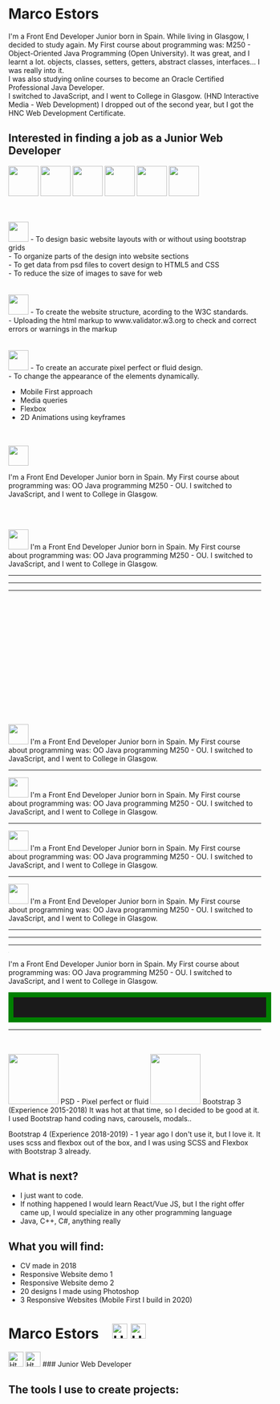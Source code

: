# Marco Estors
I'm a Front End Developer Junior born in Spain.
While living in Glasgow, I decided to study again. My First course about programming was: M250 - Object-Oriented Java Programming (Open University). It was great, and I learnt a lot. objects, classes, setters, getters, abstract classes, interfaces... I was really into it. <br> I was also studying online courses to become an Oracle Certified Professional Java Developer. <br>
I switched to JavaScript, and I went to College in Glasgow. (HND Interactive Media - Web Development) 
I dropped out of the second year, but I got the HNC Web Development Certificate. 

## Interested in finding a job as a Junior Web Developer

<img src="https://github.com/marcofrontend/icons-/blob/main/PHOTOSHOP---FINAL.png" width="60"/> <img src="https://github.com/marcofrontend/icons-/blob/main/HTML---FINAL.png" width="60"/> <img src="https://github.com/marcofrontend/icons-/blob/main/CSS---FINAL.png" width="60"/> <img src="https://github.com/marcofrontend/icons-/blob/main/SASS---FINAL.png" width="60"/> <img src="https://github.com/marcofrontend/icons-/blob/main/JS---FINAL.png" width="60"/> <img src="https://github.com/marcofrontend/icons-/blob/main/BOOTSTRAP---FINAL.png" width="60" />

<br>
<br>



<img src="https://github.com/marcofrontend/icons-/blob/main/PHOTOSHOP---FINAL.png" width="40" />  
- To design basic website layouts with or without using bootstrap grids <br>
- To organize  parts of the design into website sections <br>
- To get data from psd files to covert design to HTML5 and CSS <br>
- To reduce the size of images to save for web <br>

<br>
<br>

<img src="https://github.com/marcofrontend/icons-/blob/main/HTML---FINAL.png" width="40" /> 
- To create the website structure, acording to  the W3C standards. <br>
- Uploading the html  markup to www.validator.w3.org   to check and correct errors or warnings in the markup <br>

<br>
<br>

<img src="https://github.com/marcofrontend/icons-/blob/main/CSS---FINAL.png" width="40" /> 
- To create an accurate pixel perfect or fluid design. <br>
- To change the appearance of the elements dynamically.

 - Mobile First approach
 - Media queries
 - Flexbox
 - 2D Animations using keyframes



<br>
<br>

<img src="https://github.com/marcofrontend/icons-/blob/main/SASS---FINAL.png" width="40" /> 

I'm a Front End Developer Junior born in Spain. My First course about programming was: OO Java programming M250 - OU. I switched to JavaScript, and I went to College in Glasgow. 

<br>
<br>

<img src="https://github.com/marcofrontend/icons-/blob/main/JS---FINAL.png" width="40" /> I'm a Front End Developer Junior born in Spain. My First course about programming was: OO Java programming M250 - OU. I switched to JavaScript, and I went to College in Glasgow. 


<hr>
<hr>
<hr>
<br>
<br><br>
<br><br>
<br><br>
<br><br>
<br><br>
<br><br>
<br>

<img src="https://github.com/marcofrontend/icons-/blob/main/JS---FINAL.png" width="40" />  I'm a Front End Developer Junior born in Spain. My First course about programming was: OO Java programming M250 - OU. I switched to JavaScript, and I went to College in Glasgow. 
<hr>
<img src="https://github.com/marcofrontend/icons-/blob/main/JS---FINAL.png" width="40" />  I'm a Front End Developer Junior born in Spain. My First course about programming was: OO Java programming M250 - OU. I switched to JavaScript, and I went to College in Glasgow. 
<hr>
<img src="https://github.com/marcofrontend/icons-/blob/main/JS---FINAL.png" width="40" />  I'm a Front End Developer Junior born in Spain. My First course about programming was: OO Java programming M250 - OU. I switched to JavaScript, and I went to College in Glasgow. 
<hr>
<img src="https://github.com/marcofrontend/icons-/blob/main/JS---FINAL.png" width="40" />  I'm a Front End Developer Junior born in Spain. My First course about programming was: OO Java programming M250 - OU. I switched to JavaScript, and I went to College in Glasgow. 
<hr>
<hr>
<hr>

<img src="C:\Users\SMART\Downloads\html5.png" style="zoom:5%;" />  

I'm a Front End Developer Junior born in Spain. My First course about programming was: OO Java programming M250 - OU. I switched to JavaScript, and I went to College in Glasgow.  


<hr style="width:100%; height: 40px; border: 10px solid green;">
<hr>

<br>
<br>

<img src="https://github.com/marcofrontend/icons-/blob/main/PHOTOSHOP-ready.png" width="100" />  
PSD - Pixel perfect or fluid  



<img src="https://github.com/marcofrontend/icons-/blob/main/BOOTSTRAP-ready.png" width="100" />  
Bootstrap 3 (Experience 2015-2018)  
It was hot at that time, so I decided to be good at it. I used Bootstrap hand coding navs, carousels, modals.. 

Bootstrap 4 (Experience 2018-2019) - 
1 year ago I don't use it, but I love it. It uses scss and flexbox out of the box, and I was using SCSS and Flexbox with Bootstrap 3 already. 

## What is next?
- I just want to code. 
- If nothing happened I would learn React/Vue JS, but I the right offer came up, I would specialize in any other programming language
- Java, C++, C#, anything really

## What you will find:
- CV made in 2018
- Responsive Website demo 1
- Responsive Website demo 2
- 20 designs I made using Photoshop
- 3 Responsive Websites (Mobile First I build in 2020)





<!-- ![hello work ](https://images.unsplash.com/photo-1489875347897-49f64b51c1f8?ixid=MXwxMjA3fDB8MHxzZWFyY2h8Mnx8aHRtbDV8ZW58MHx8MHw%3D&ixlib=rb-1.2.1&auto=format&fit=crop&w=500&q=60 ) -->




# Marco Estors <img src="https://www.freeiconspng.com/uploads/html5-icon-1.png" style="display:inline-block; margin-left: 20px;" width="30" alt="Html5 Icon Hd" /> <img src="https://www.freeiconspng.com/uploads/html5-icon-1.png" width="30" alt="Html5 Icon Hd" /> 

<img src="https://www.freeiconspng.com/uploads/html5-icon-1.png" width="30" alt="Html5 Icon Hd" />

<img src="https://www.freeiconspng.com/uploads/html5-icon-1.png" width="30" alt="Html5 Icon Hd" /> 
### Junior Web Developer


## The tools I use to create projects:





